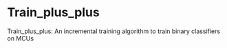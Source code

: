 # Train_plus_plus
Train_plus_plus:  An incremental training algorithm to train binary classifiers on MCUs
